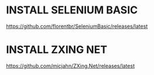 
# INSTALL SELENIUM BASIC

https://github.com/florentbr/SeleniumBasic/releases/latest

# INSTALL ZXING NET

https://github.com/micjahn/ZXing.Net/releases/latest